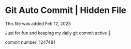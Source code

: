 # Git Auto Commit | Hidden File

This file was added Feb 12, 2025

Just for fun and keeping my daily git commit active 🤪

commit number: 1247481
